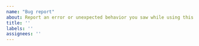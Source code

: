 ```yaml
---
name: "Bug report"
about: Report an error or unexpected behavior you saw while using this package
title: ''
labels: ''
assignees: ''
---
```


<!--
Welcome to the bookdown GitHub repo !

We are always happy to hear feedback from our users. 

To file a _bug report_, please follow these instructions carefully: <https://yihui.org/issue/#bug-reports>

Also, please complete and keep the checklist below in your issue. This helps you know what to check for opening a good issue report. It also helps know that you've have done the common steps that can solve your potential issue.

At last, if you have posted the same issue elsewhere, please mentioned it (with a link to the other issue).

## Checklist

When filing a _bug report_, please check the boxes below to confirm that you have provided us with the information we need. Hav you:

- [ ] [formatted your issue](https://yihui.org/issue/#please-format-your-issue-correctly) so it is easier for us to read?

- [ ] included a minimal, self-contained, and reproducible example?

- [ ] pasted the output from `xfun::session_info('bookdown')` in your issue?

- [ ] upgraded all your packages to their latest versions (including your versions of R, the RStudio IDE, and relevant R packages)?

- [ ] installed and tested your bug with the development version of the bookdown package using `remotes::install_github("rstudio/bookdown")` ?

-->
